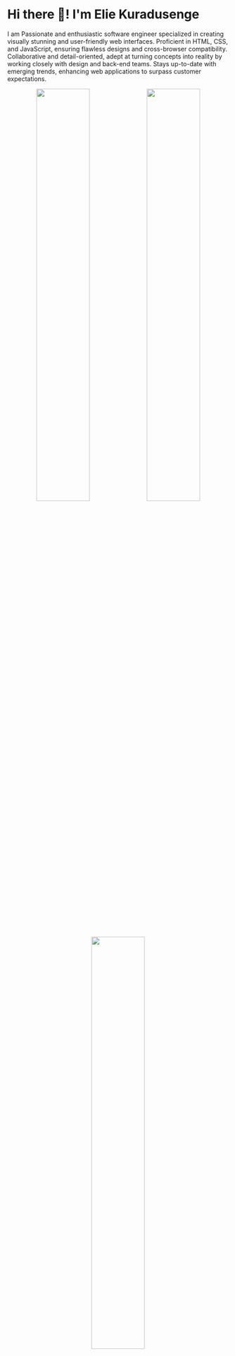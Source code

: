 # Hi there 👋! I'm Elie Kuradusenge


I am Passionate and enthusiastic software engineer specialized in creating visually stunning and user-friendly web interfaces. Proficient in HTML, CSS, and JavaScript, ensuring flawless designs and cross-browser compatibility. Collaborative and detail-oriented, adept at turning concepts into reality by working closely with design and back-end teams. Stays up-to-date with emerging trends, enhancing web applications to surpass customer expectations.

<p align="center">
  <img width="49%" src="https://github-readme-stats.vercel.app/api?username=elijahladdie&show_icons=true&theme=tokyonight" />
  <img width="49%" src="https://github-readme-streak-stats.herokuapp.com/?user=elijahladdie&theme=tokyonight" />
</p>
<p align="center">
  <img width="49%" src="https://github-readme-stats.vercel.app/api/top-langs/?username=elijahladdie&layout=compact&text_color=daf7dc&bg_color=151515&hide" />
</p>

